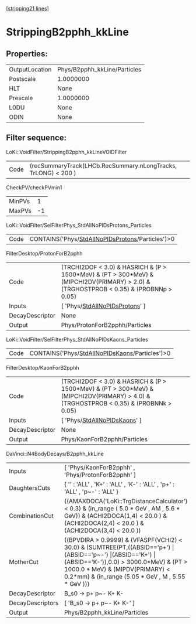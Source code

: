 [[stripping21 lines]](./stripping21-index)

# StrippingB2pphh_kkLine

## Properties:

|                |                              |
|----------------|------------------------------|
| OutputLocation | Phys/B2pphh_kkLine/Particles |
| Postscale      | 1.0000000                    |
| HLT            | None                         |
| Prescale       | 1.0000000                    |
| L0DU           | None                         |
| ODIN           | None                         |

## Filter sequence:

LoKi::VoidFilter/StrippingB2pphh_kkLineVOIDFilter

|      |                                                                |
|------|----------------------------------------------------------------|
| Code | (recSummaryTrack(LHCb.RecSummary.nLongTracks, TrLONG) \< 200 ) |

CheckPV/checkPVmin1

|        |     |
|--------|-----|
| MinPVs | 1   |
| MaxPVs | -1  |

LoKi::VoidFilter/SelFilterPhys_StdAllNoPIDsProtons_Particles

|      |                                                                                                        |
|------|--------------------------------------------------------------------------------------------------------|
| Code | CONTAINS('Phys/[StdAllNoPIDsProtons](./stripping21-commonparticles-stdallnopidsprotons)/Particles')\>0 |

FilterDesktop/ProtonForB2pphh

|                 |                                                                                                                                              |
|-----------------|----------------------------------------------------------------------------------------------------------------------------------------------|
| Code            | (TRCHI2DOF \< 3.0) & HASRICH & (P \> 1500\*MeV) & (PT \> 300\*MeV) & (MIPCHI2DV(PRIMARY) \> 2.0) & (TRGHOSTPROB \< 0.35) & (PROBNNp \> 0.05) |
| Inputs          | [ 'Phys/[StdAllNoPIDsProtons](./stripping21-commonparticles-stdallnopidsprotons)' ]                                                        |
| DecayDescriptor | None                                                                                                                                         |
| Output          | Phys/ProtonForB2pphh/Particles                                                                                                               |

LoKi::VoidFilter/SelFilterPhys_StdAllNoPIDsKaons_Particles

|      |                                                                                                    |
|------|----------------------------------------------------------------------------------------------------|
| Code | CONTAINS('Phys/[StdAllNoPIDsKaons](./stripping21-commonparticles-stdallnopidskaons)/Particles')\>0 |

FilterDesktop/KaonForB2pphh

|                 |                                                                                                                                              |
|-----------------|----------------------------------------------------------------------------------------------------------------------------------------------|
| Code            | (TRCHI2DOF \< 3.0) & HASRICH & (P \> 1500\*MeV) & (PT \> 300\*MeV) & (MIPCHI2DV(PRIMARY) \> 4.0) & (TRGHOSTPROB \< 0.35) & (PROBNNk \> 0.05) |
| Inputs          | [ 'Phys/[StdAllNoPIDsKaons](./stripping21-commonparticles-stdallnopidskaons)' ]                                                            |
| DecayDescriptor | None                                                                                                                                         |
| Output          | Phys/KaonForB2pphh/Particles                                                                                                                 |

DaVinci::N4BodyDecays/B2pphh_kkLine

|                  |                                                                                                                                                                                                                                                          |
|------------------|----------------------------------------------------------------------------------------------------------------------------------------------------------------------------------------------------------------------------------------------------------|
| Inputs           | [ 'Phys/KaonForB2pphh' , 'Phys/ProtonForB2pphh' ]                                                                                                                                                                                                      |
| DaughtersCuts    | { '' : 'ALL' , 'K+' : 'ALL' , 'K-' : 'ALL' , 'p+' : 'ALL' , 'p~-' : 'ALL' }                                                                                                                                                                              |
| CombinationCut   | ((AMAXDOCA('LoKi::TrgDistanceCalculator') \< 0.3) & (in_range ( 5.0 \* GeV , AM , 5.6 \* GeV)) & (ACHI2DOCA(1,4) \< 20.0 ) & (ACHI2DOCA(2,4) \< 20.0 ) & (ACHI2DOCA(3,4) \< 20.0 ))                                                                      |
| MotherCut        | ((BPVDIRA \> 0.9999) & (VFASPF(VCHI2) \< 30.0) & (SUMTREE(PT,((ABSID=='p+') \|(ABSID=='p~-') \|(ABSID=='K+') \| (ABSID=='K-')),0.0) \> 3000.0\*MeV) & (PT \> 1000.0 \* MeV) & (MIPDV(PRIMARY) \< 0.2\*mm) & (in_range (5.05 \* GeV , M , 5.55 \* GeV ))) |
| DecayDescriptor  | B_s0 -\> p+ p~- K+ K-                                                                                                                                                                                                                                    |
| DecayDescriptors | [ 'B_s0 -\> p+ p~- K+ K-' ]                                                                                                                                                                                                                            |
| Output           | Phys/B2pphh_kkLine/Particles                                                                                                                                                                                                                             |
